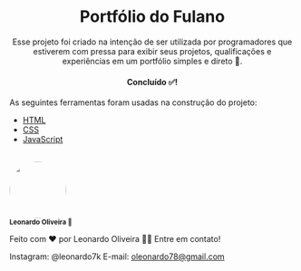 <h1 align="center">Portfólio do Fulano</h1>

<p align="center">Esse projeto foi criado na intenção de ser utilizada por programadores que estiverem com pressa para exibir seus projetos, qualificações e experiências em um portfólio simples e direto 🚀.</p>


<h4 align="center"> 
	Concluído ✅!
</h4>

As seguintes ferramentas foram usadas na construção do projeto:

- [HTML](https://www.w3schools.com/html/default.asp)
- [CSS](https://www.w3schools.com/css/default.asp)
- [JavaScript](https://www.w3schools.com/js/default.asp)

 <br />
 <img style="border-radius: 50%;" src="https://avatars.githubusercontent.com/u/68858787?s=60&v=4" width="100px;" alt=""/>
 <br />
 <sub><b>Leonardo Oliveira 🚀</b></sub></a>


Feito com ❤️ por Leonardo Oliveira 👋🏽 Entre em contato!

Instagram: @leonardo7k
E-mail: oleonardo78@gmail.com